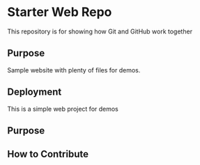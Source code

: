 # Starter Web Repo

This repository is for showing how Git and GitHub work together

## Purpose

Sample website with plenty of files for demos.

## Deployment

This is a simple web project for demos

## Purpose

## How to Contribute
